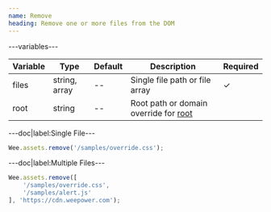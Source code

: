 ```yaml
---
name: Remove
heading: Remove one or more files from the DOM
---
```


---variables---

| Variable | Type | Default | Description | Required |
| -- | -- | -- | -- | -- |
| files | string, array | -- | Single file path or file array | ✓ |
| root | string | -- | Root path or domain override for [root](#root) ||

---doc|label:Single File---

```javascript
Wee.assets.remove('/samples/override.css');
```

---doc|label:Multiple Files---

```javascript
Wee.assets.remove([
	'/samples/override.css',
	'/samples/alert.js'
], 'https://cdn.weepower.com');
```